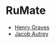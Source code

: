# RuMate

* [Henry Graves](https://github.com/HenryGraves)
* [Jacob Autrey](https://github.com/jautrey)
